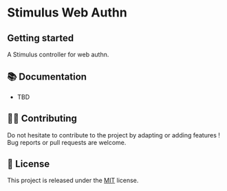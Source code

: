 # Stimulus Web Authn

## Getting started

A Stimulus controller for web authn.

## 📚 Documentation

- TBD

## 👷‍♂️ Contributing

Do not hesitate to contribute to the project by adapting or adding features ! Bug reports or pull requests are welcome.

## 📝 License

This project is released under the [MIT](http://opensource.org/licenses/MIT) license.
